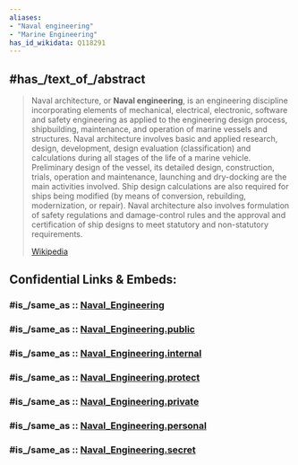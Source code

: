 ```yaml
---
aliases:
- "Naval engineering"
- "Marine Engineering"
has_id_wikidata: Q118291
---
```


## #has_/text_of_/abstract 

> Naval architecture, or **Naval engineering**, is an engineering discipline incorporating elements of mechanical, electrical, electronic, software and safety engineering as applied to the engineering design process, shipbuilding, maintenance, and operation of marine vessels and structures. Naval architecture involves basic and applied research, design, development, design evaluation (classification) and calculations during all stages of the life of a marine vehicle. Preliminary design of the vessel, its detailed design, construction, trials, operation and maintenance, launching and dry-docking are the main activities involved. Ship design calculations are also required for ships being modified (by means of conversion, rebuilding, modernization, or repair). Naval architecture also involves formulation of safety regulations and damage-control rules and the approval and certification of ship designs to meet statutory and non-statutory requirements.
>
> [Wikipedia](https://en.wikipedia.org/wiki/Naval%20architecture) 


## Confidential Links & Embeds: 

### #is_/same_as :: [Naval_Engineering](/_Standards/Technology/Naval_Engineering.md) 

### #is_/same_as :: [Naval_Engineering.public](/_public/Technology/Naval_Engineering.public.md) 

### #is_/same_as :: [Naval_Engineering.internal](/_internal/Technology/Naval_Engineering.internal.md) 

### #is_/same_as :: [Naval_Engineering.protect](/_protect/Technology/Naval_Engineering.protect.md) 

### #is_/same_as :: [Naval_Engineering.private](/_private/Technology/Naval_Engineering.private.md) 

### #is_/same_as :: [Naval_Engineering.personal](/_personal/Technology/Naval_Engineering.personal.md) 

### #is_/same_as :: [Naval_Engineering.secret](/_secret/Technology/Naval_Engineering.secret.md)

